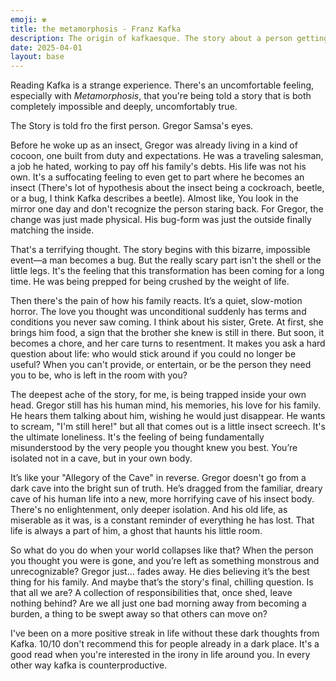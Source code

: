 ```yaml
---
emoji: ✾
title: the metamorphosis - Franz Kafka
description: The origin of kafkaesque. The story about a person getting transformed into a bug.
date: 2025-04-01
layout: base
---
```


Reading Kafka is a strange experience. There's an uncomfortable feeling, especially with *Metamorphosis*, that you're being told a story that is both completely impossible and deeply, uncomfortably true.

The Story is told fro the first person. Gregor Samsa's eyes.


Before he woke up as an insect, Gregor was already living in a kind of cocoon, one built from duty and expectations. He was a traveling salesman, a job he hated, working to pay off his family's debts. His life was not his own. It's a suffocating feeling to even get to part where he becomes an insect (There's lot of hypothesis about the insect being a cockroach, beetle, or a bug, I think Kafka describes a beetle). Almost like, You look in the mirror one day and don't recognize the person staring back. For Gregor, the change was just made physical. His bug-form was just the outside finally matching the inside.


That's a terrifying thought. The story begins with this bizarre, impossible event—a man becomes a bug. But the really scary part isn't the shell or the little legs. It's the feeling that this transformation has been coming for a long time.
He was being prepped for being crushed by the weight of life.


Then there's the pain of how his family reacts. It’s a quiet, slow-motion horror. The love you thought was unconditional suddenly has terms and conditions you never saw coming. I think about his sister, Grete. At first, she brings him food, a sign that the brother she knew is still in there. But soon, it becomes a chore, and her care turns to resentment. It makes you ask a hard question about life: who would stick around if you could no longer be useful? When you can't provide, or entertain, or be the person they need you to be, who is left in the room with you?


The deepest ache of the story, for me, is being trapped inside your own head. Gregor still has his human mind, his memories, his love for his family. He hears them talking about him, wishing he would just disappear. He wants to scream, "I'm still here!" but all that comes out is a little insect screech. It's the ultimate loneliness. It's the feeling of being fundamentally misunderstood by the very people you thought knew you best. You’re isolated not in a cave, but in your own body.


It’s like your "Allegory of the Cave" in reverse. Gregor doesn't go from a dark cave into the bright sun of truth. He’s dragged from the familiar, dreary cave of his human life into a new, more horrifying cave of his insect body. There's no enlightenment, only deeper isolation. And his old life, as miserable as it was, is a constant reminder of everything he has lost. That life is always a part of him, a ghost that haunts his little room.


So what do you do when your world collapses like that? When the person you thought you were is gone, and you’re left as something monstrous and unrecognizable? Gregor just... fades away. He dies believing it’s the best thing for his family. And maybe that’s the story's final, chilling question. Is that all we are? A collection of responsibilities that, once shed, leave nothing behind? Are we all just one bad morning away from becoming a burden, a thing to be swept away so that others can move on?


I've been on a more positive streak in life without these dark thoughts from Kafka. 10/10 don't recommend this for people already in a dark place. It's a good read when you're interested in the irony in life around you. In every other way kafka is counterproductive.